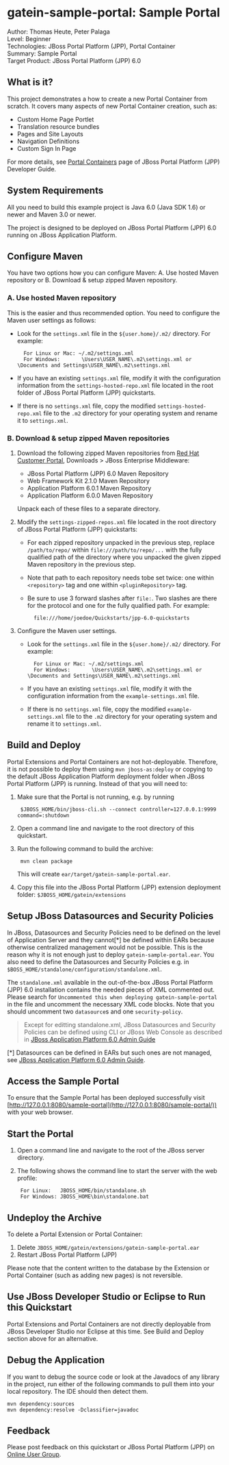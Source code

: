 <!--~ Do not edit this derived file! See gatein-portal-quickstarts-parent/src/main/freemarker/gatein-sample-portal/README.md.ftl ~-->

gatein-sample-portal: Sample Portal
============================
Author: Thomas Heute, Peter Palaga  
Level: Beginner  
Technologies: JBoss Portal Platform (JPP), Portal Container  
Summary: Sample Portal  
Target Product: JBoss Portal Platform (JPP) 6.0


What is it?
-----------

This project demonstrates a how to create a new Portal Container from scratch. It covers many aspects of new Portal Container
creation, such as:

* Custom Home Page Portlet
* Translation resource bundles
* Pages and Site Layouts
* Navigation Definitions
* Custom Sign In Page

For more details, see [Portal Containers](http://documentation-devel.engineering.redhat.com/docs/en-US/JBoss_Portal_Platform/6/html/Developer_Guide/Portal_Containers.html) page of
JBoss Portal Platform (JPP) Developer Guide.


<!--~ Included from gatein-portal-quickstarts-parent/src/main/freemarker/include/system-requirements.md.ftl ~-->
System Requirements
-------------------

All you need to build this example project is Java 6.0 (Java SDK 1.6) or newer and Maven 3.0 or newer.

The project is designed to be deployed on JBoss Portal Platform (JPP) 6.0 running on JBoss Application Platform.


<!--~ Included from gatein-portal-quickstarts-parent/src/main/freemarker/include/configure-maven.md.ftl ~-->
Configure Maven
---------------

You have two options how you can configure Maven: A. Use hosted Maven repository or B. Download & setup zipped Maven repository.

### A. Use hosted Maven repository

This is the easier and thus recommended option. You need to configure the Maven user settings as follows:

* Look for the `settings.xml` file in the `${user.home}/.m2/` directory. For example:

        For Linux or Mac: ~/.m2/settings.xml
        For Windows:       \Users\USER_NAME\.m2\settings.xml or \Documents and Settings\USER_NAME\.m2\settings.xml
* If you have an existing `settings.xml` file, modify it with the configuration information from the `settings-hosted-repo.xml` 
  file located in the root folder of JBoss Portal Platform (JPP) quickstarts.
* If there is no `settings.xml` file, copy the modified `settings-hosted-repo.xml` file to the `.m2` directory for your 
  operating system and rename it to `settings.xml`.

### B. Download & setup zipped Maven repositories

1.  Download the following zipped Maven repositories from [Red Hat Customer Portal](https://access.redhat.com/), 
    Downloads > JBoss Enterprise Middleware:
    * JBoss Portal Platform (JPP) 6.0 Maven Repository 
    * Web Framework Kit 2.1.0 Maven Repository
    * Application Platform 6.0.1 Maven Repository
    * Application Platform 6.0.0 Maven Repository
    
    Unpack each of these files to a separate directory.

2.  Modify the `settings-zipped-repos.xml` file located in the root directory of JBoss Portal Platform (JPP) 
    quickstarts:
    * For each zipped repository unpacked in the previous step, replace `/path/to/repo/` within `file:///path/to/repo/...`
      with the fully qualified path of the directory where you unpacked the given zipped Maven repository in the previous 
      step.
    * Note that path to each repository needs tobe set twice: one within `<repository>` tag and one within
      `<pluginRepository>` tag.
    * Be sure to use 3 forward slashes after `file:`. Two slashes are there for the protocol and one for the fully qualified 
      path. For example:

            file:///home/joedoe/Quickstarts/jpp-6.0-quickstarts
3.  Configure the Maven user settings.
    * Look for the `settings.xml` file in the `${user.home}/.m2/` directory. For example:

            For Linux or Mac: ~/.m2/settings.xml
            For Windows:       \Users\USER_NAME\.m2\settings.xml or \Documents and Settings\USER_NAME\.m2\settings.xml
    * If you have an existing `settings.xml` file, modify it with the configuration information from the `example-settings.xml` 
      file.
    * If there is no `settings.xml` file, copy the modified `example-settings.xml` file to the `.m2` directory for your 
      operating system and rename it to `settings.xml`.



<!--~ Included from gatein-portal-quickstarts-parent/src/main/freemarker/include/build-and-deploy-portal-container-or-extension.md.ftl ~-->
Build and Deploy
----------------

Portal Extensions and Portal Containers are not hot-deployable. Therefore, it is not possible to deploy them using 
`mvn jboss-as:deploy` or copying to the default JBoss Application Platform deployment folder when 
JBoss Portal Platform (JPP) is running. Instead of that you will need to:

1. Make sure that the Portal is not running, e.g. by running 

        $JBOSS_HOME/bin/jboss-cli.sh --connect controller=127.0.0.1:9999 command=:shutdown

2. Open a command line and navigate to the root directory of this quickstart.
3. Run the following command to build the archive:

        mvn clean package

    This will create `ear/target/gatein-sample-portal.ear`.
4. Copy this file into the JBoss Portal Platform (JPP) extension deployment folder: `$JBOSS_HOME/gatein/extensions`

Setup JBoss Datasources and Security Policies
---------------------------------------------

In JBoss, Datasources and Security Policies need to be defined on the level of Application Server and they
cannot[*] be defined within EARs because otherwise centralized management would not be possible. This is 
the reason why it is not enough just to deploy `gatein-sample-portal.ear`. You also need to define the 
Datasources and Security Policies e.g. in `$BOSS_HOME/standalone/configuration/standalone.xml`.

The `standalone.xml` available in the out-of-the-box JBoss Portal Platform (JPP) 6.0 installation contains the needed pieces
of XML commented out. Please search for `Uncommented this when deploying gatein-sample-portal` in the file and uncomment the
necessary XML code blocks. Note that you should uncomment two `datasource`s and one `security-policy`.

> Except for editting standalone.xml, JBoss Datasources and Security Policies can be defined using CLI or JBoss Web Console as
> described in [JBoss Application Platform 6.0 Admin Guide](http://documentation-devel.engineering.redhat.com/docs/en-US/6/html/Administration_and_Configuration_Guide/chap-Datasource_Management.html)

[*] Datasources can be defined in EARs but such ones are not managed, see
[JBoss Application Platform 6.0 Admin Guide](http://documentation-devel.engineering.redhat.com/docs/en-US/6/html/Administration_and_Configuration_Guide/chap-Datasource_Management.html#Deployment_of_-ds.xml_files).


Access the Sample Portal
------------------------

To ensure that the Sample Portal has been deployed successfully visit
[http://127.0.0.1:8080/sample-portal](http://127.0.0.1:8080/sample-portal/)) with your web browser.


<!--~ Included from gatein-portal-quickstarts-parent/src/main/freemarker/include/start-the-portal.md.ftl ~-->
Start the Portal
----------------

1. Open a command line and navigate to the root of the JBoss server directory.
2. The following shows the command line to start the server with the web profile:

        For Linux:   JBOSS_HOME/bin/standalone.sh
        For Windows: JBOSS_HOME\bin\standalone.bat


Undeploy the Archive
--------------------

To delete a Portal Extension or Portal Container:

1. Delete `JBOSS_HOME/gatein/extensions/gatein-sample-portal.ear`
2. Restart JBoss Portal Platform (JPP)

Please note that the content written to the database by the Extension or Portal Container (such as adding new pages) is not 
reversible.


Use JBoss Developer Studio or Eclipse to Run this Quickstart
------------------------------------------------------------

Portal Extensions and Portal Containers are not directly deployable from JBoss Developer Studio nor Eclipse at this time. 
See Build and Deploy section above for an alternative.  


<!--~ Included from gatein-portal-quickstarts-parent/src/main/freemarker/include/debug.md.ftl ~-->
Debug the Application
---------------------

If you want to debug the source code or look at the Javadocs of any library in the project, run either of the following 
commands to pull them into your local repository. The IDE should then detect them.

    mvn dependency:sources
    mvn dependency:resolve -Dclassifier=javadoc


<!--~ Included from gatein-portal-quickstarts-parent/src/main/freemarker/include/feedback.md.ftl ~-->
Feedback
--------

Please post feedback on this quickstart or JBoss Portal Platform (JPP) on [Online User Group](https://access.redhat.com/groups/jboss-enterprise-middleware).
